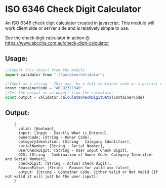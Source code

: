# ISO 6346 Check Digit Calculator
An ISO 6346 check digit calculator created in javascript. This module will work client side or server side and is relatively simple to use.

See the check digit calculator in action @ https://www.abcchs.com.au/check-digit-calculator

## Usage:
```js
//Import this object from the module 
import validator from "./ContainerValidator";

//Input as a string - This may  be a full container code or a partial container code
const containerCode = "ABCU2321340"
//Get the output as an object from the calculator
const output = validator.calculateCheckDigitData(containerCode)
```

## Output:
```
    {
      valid: [Boolean],
      input: [Input - Exactly What is Entered],
      ownerCode: [String - Owner Code],
      categoryIdentifier: [String - Category Identifier],
      serialNumber: [String - Serial Number],
      UserCheckDigit: [String - User Input Check Digit],
      OCS: [String - Combination of Owner Code, Category Identifier and Serial Number],
      CheckDigit: [String - Actual Check Digit],
      ReasonFalse: [String - Reason for valid === false],
      output: [String - Container Code, Either Valid or Not Valid (If not valid it will just be the user input)]
    }
```
